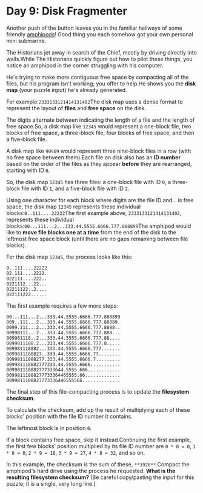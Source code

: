 # Day 9: Disk Fragmenter 

Another push of the button leaves you in the familiar hallways of some friendly [amphipods](/2021/day/23)! Good thing you each somehow got your own personal mini submarine.

The Historians jet away in search of the Chief, mostly by driving directly into walls.While The Historians quickly figure out how to pilot these things, you notice an amphipod in the corner struggling with his computer.

He's trying to make more contiguous free space by compacting all of the files, but his program isn't working; you offer to help.He shows you the **disk map** (your puzzle input) he's already generated.

For example:`2333133121414131402`The disk map uses a dense format to represent the layout of **files** and **free space** on the disk.

The digits alternate between indicating the length of a file and the length of free space.So, a disk map like `12345` would represent a one-block file, two blocks of free space, a three-block file, four blocks of free space, and then a five-block file.

A disk map like `90909` would represent three nine-block files in a row (with no free space between them).Each file on disk also has an **ID number** based on the order of the files as they appear **before** they are rearranged, starting with ID `0`.

So, the disk map `12345` has three files: a one-block file with ID `0`, a three-block file with ID `1`, and a five-block file with ID `2`.

Using one character for each block where digits are the file ID and `.` is free space, the disk map `12345` represents these individual blocks:`0..111....22222`The first example above, `2333133121414131402`, represents these individual blocks:`00...111...2...333.44.5555.6666.777.888899`The amphipod would like to **move file blocks one at a time** from the end of the disk to the leftmost free space block (until there are no gaps remaining between file blocks).

For the disk map `12345`, the process looks like this:
```
0..111....22222
02.111....2222.
022111....222..
0221112...22...
02211122..2....
022111222......
```
The first example requires a few more steps:
```
00...111...2...333.44.5555.6666.777.888899
009..111...2...333.44.5555.6666.777.88889.
0099.111...2...333.44.5555.6666.777.8888..
00998111...2...333.44.5555.6666.777.888...
009981118..2...333.44.5555.6666.777.88....
0099811188.2...333.44.5555.6666.777.8.....
009981118882...333.44.5555.6666.777.......
0099811188827..333.44.5555.6666.77........
00998111888277.333.44.5555.6666.7.........
009981118882777333.44.5555.6666...........
009981118882777333644.5555.666............
00998111888277733364465555.66.............
0099811188827773336446555566..............
```
The final step of this file-compacting process is to update the **filesystem checksum**.

To calculate the checksum, add up the result of multiplying each of these blocks' position with the file ID number it contains.

The leftmost block is in position `0`.

If a block contains free space, skip it instead.Continuing the first example, the first few blocks' position multiplied by its file ID number are `0 * 0 = 0`, `1 * 0 = 0`, `2 * 9 = 18`, `3 * 9 = 27`, `4 * 8 = 32`, and so on.

In this example, the checksum is the sum of these, `**1928**`.<span title="Bonus points if you make a cool animation of this process.">Compact the amphipod's hard drive</span> using the process he requested. **What is the resulting filesystem checksum?** <span class="quiet">(Be careful copy/pasting the input for this puzzle; it is a single, very long line.)</span>